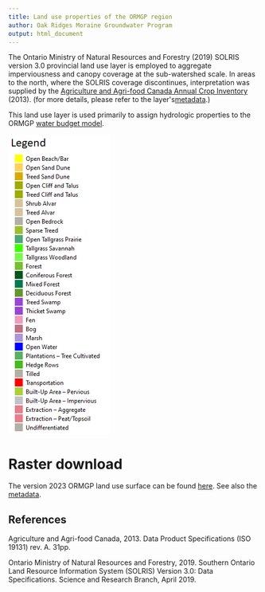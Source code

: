```yaml
---
title: Land use properties of the ORMGP region
author: Oak Ridges Moraine Groundwater Program
output: html_document
---
```




The Ontario Ministry of Natural Resources and Forestry (2019) SOLRIS version 3.0 provincial land use layer is employed to aggregate imperviousness and canopy coverage at the sub-watershed scale. In areas to the north, where the SOLRIS coverage discontinues, interpretation was supplied by the [Agriculture and Agri-food Canada Annual Crop Inventory](https://open.canada.ca/data/en/dataset/ba2645d5-4458-414d-b196-6303ac06c1c9) (2013). (for more details, please refer to the layer's[metadata](/metadata/surfaces/land_use.html).)

This land use layer is used primarily to assign hydrologic properties to the ORMGP [water budget model](/interpolants/modelling/waterbudgetmodel.html#land-use-and-surficial-geology).

![](fig/SOLRIS-legend.png)

# Raster download

The version 2023 ORMGP land use surface can be found [here](https://www.dropbox.com/scl/fi/428o1h1a3qg1xnnt7g1iz/landuse23.tif?rlkey=9kzwrrvpi6mb9plwzajy8wiof&dl=1). See also the [metadata](/metadata/surfaces/land_use.html).


## References

Agriculture and Agri-food Canada, 2013. Data Product Specifications (ISO 19131) rev. A. 31pp.

Ontario Ministry of Natural Resources and Forestry, 2019. Southern Ontario Land Resource Information System (SOLRIS) Version 3.0: Data Specifications. Science and Research Branch, April 2019.



